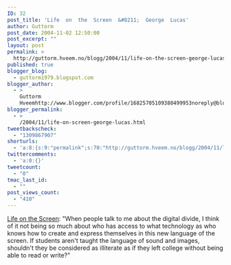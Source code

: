 ```yaml
---
ID: 32
post_title: 'Life  on  the  Screen  &#8211;  George  Lucas'
author: Guttorm
post_date: 2004-11-02 12:50:00
post_excerpt: ""
layout: post
permalink: >
  http://guttorm.hveem.no/blogg/2004/11/life-on-the-screen-george-lucas/
published: true
blogger_blog:
  - guttorm1979.blogspot.com
blogger_author:
  - >
    Guttorm
    Hveemhttp://www.blogger.com/profile/16825705109380499953noreply@blogger.com
blogger_permalink:
  - >
    /2004/11/life-on-screen-george-lucas.html
tweetbackscheck:
  - "1309867907"
shorturls:
  - 'a:8:{s:9:"permalink";s:70:"http://guttorm.hveem.no/blogg/2004/11/life-on-the-screen-george-lucas/";s:7:"tinyurl";s:25:"http://tinyurl.com/cmrk34";s:4:"isgd";s:17:"http://is.gd/gM0r";s:5:"bitly";s:20:"http://bit.ly/22Gj1q";s:5:"snipr";s:22:"http://snipr.com/ai5nm";s:5:"snurl";s:22:"http://snurl.com/ai5nm";s:7:"snipurl";s:24:"http://snipurl.com/ai5nm";s:4:"trim";s:17:"http://tr.im/bjot";}'
twittercomments:
  - 'a:0:{}'
tweetcount:
  - "0"
tmac_last_id:
  - ""
post_views_count:
  - "410"
---
```

<a href="http://glef.org/magazine/ed1article.php?id=art_1160&amp;issue=sept_04">Life on the Screen</a>: "When people talk to me about the digital divide, I think of it not being so much about who has access to what technology as who knows how to create and express themselves in this new language of the screen. If students aren't taught the language of sound and images, shouldn't they be considered as illiterate as if they left college without being able to read or write?"